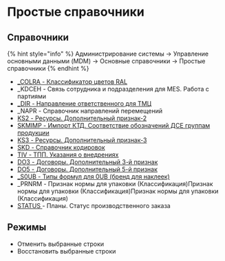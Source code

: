 # Простые справочники

## Справочники

{% hint style="info" %}
Администрирование системы → Управление основными данными (MDM) → Основные справочники → Простые справочники
{% endhint %}

* [\_COLRA - Классификатор цветов RAL](\_colra.md)
* \_KDCEH - Связь сотрудника и подразделения для MES. Работа с партиями
* [\_DIR - Направление ответственного для ТМЦ](\_dir.md)
* \_NAPR - Справочник направлений перемещений
* [KS2 - Ресурсы. Дополнительный признак-2](ks2.md)
* [SKMIMP - Импорт КТД. Соответствие обозначений ДСЕ группам продукции](skmimp.md)
* [KS3 - Ресурсы. Дополнительный признак-3](ks3.md)
* [SKD - Справочник кодировок](skd.md)
* [TIV - ТПП. Указания о внедрениях](tiv.md)
* [DO3 - Договоры. Дополнительный 3-й признак](do3.md)
* [DO5 - Договоры. Дополнительный 5-й признак](do5.md)
* [\_S0UB - Типы формул для 0UB (бренд для наклеек)](\_s0ub.md)
* \_PRNRM - Признак нормы для упаковки (Классификация)Признак нормы для упаковки (Классификация)Признак нормы для упаковки (Классификация)
* [STATUS ](status.md)- Планы. Статус производственного заказа

## Режимы

* Отменить выбранные строки
* Восстановить выбранные строки
